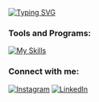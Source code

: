 
[![Typing SVG](https://readme-typing-svg.herokuapp.com?font=Fira+Code&size=30&duration=3000&pause=&color=FFF&center=true&vCenter=true&width=435&lines=Hey+There+👋;My+name+is+Asadbek!;I'm+fullstack+developer)](https://github.com/asadbek02)

### Tools and Programs:
  <p align="left">

[![My Skills](https://skillicons.dev/icons?i=php,laravel,vue,vite,mysql,postgresql,nginx,linux,bash,redis,docker,aws,git,github,gitlab,githubactions,html,css,js,jquery,bootstrap,wordpress,vscode,postman,md,vim,regex,selenium)](https://github.com/asadbek02)
  </p>
  
### Connect with me:
[![Instagram](https://img.shields.io/badge/Instagram-%23E4405F.svg?style=flat&logo=Instagram&logoColor=white)](https://instagram.com/abdusalamov.02) [![LinkedIn](https://img.shields.io/badge/LinkedIn-%230077B5.svg?style=flat&logo=linkedin&logoColor=white)]([https://linkedin.com/in/khamdullaevuz](https://www.linkedin.com/in/asadbek-abdusalomov-30a201257)) 
